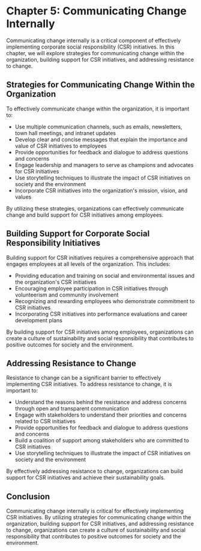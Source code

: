 Chapter 5: Communicating Change Internally
==========================================

Communicating change internally is a critical component of effectively implementing corporate social responsibility (CSR) initiatives. In this chapter, we will explore strategies for communicating change within the organization, building support for CSR initiatives, and addressing resistance to change.

Strategies for Communicating Change Within the Organization
-----------------------------------------------------------

To effectively communicate change within the organization, it is important to:

* Use multiple communication channels, such as emails, newsletters, town hall meetings, and intranet updates
* Develop clear and concise messages that explain the importance and value of CSR initiatives to employees
* Provide opportunities for feedback and dialogue to address questions and concerns
* Engage leadership and managers to serve as champions and advocates for CSR initiatives
* Use storytelling techniques to illustrate the impact of CSR initiatives on society and the environment
* Incorporate CSR initiatives into the organization's mission, vision, and values

By utilizing these strategies, organizations can effectively communicate change and build support for CSR initiatives among employees.

Building Support for Corporate Social Responsibility Initiatives
----------------------------------------------------------------

Building support for CSR initiatives requires a comprehensive approach that engages employees at all levels of the organization. This includes:

* Providing education and training on social and environmental issues and the organization's CSR initiatives
* Encouraging employee participation in CSR initiatives through volunteerism and community involvement
* Recognizing and rewarding employees who demonstrate commitment to CSR initiatives
* Incorporating CSR initiatives into performance evaluations and career development plans

By building support for CSR initiatives among employees, organizations can create a culture of sustainability and social responsibility that contributes to positive outcomes for society and the environment.

Addressing Resistance to Change
-------------------------------

Resistance to change can be a significant barrier to effectively implementing CSR initiatives. To address resistance to change, it is important to:

* Understand the reasons behind the resistance and address concerns through open and transparent communication
* Engage with stakeholders to understand their priorities and concerns related to CSR initiatives
* Provide opportunities for feedback and dialogue to address questions and concerns
* Build a coalition of support among stakeholders who are committed to CSR initiatives
* Use storytelling techniques to illustrate the impact of CSR initiatives on society and the environment

By effectively addressing resistance to change, organizations can build support for CSR initiatives and achieve their sustainability goals.

Conclusion
----------

Communicating change internally is critical for effectively implementing CSR initiatives. By utilizing strategies for communicating change within the organization, building support for CSR initiatives, and addressing resistance to change, organizations can create a culture of sustainability and social responsibility that contributes to positive outcomes for society and the environment.
